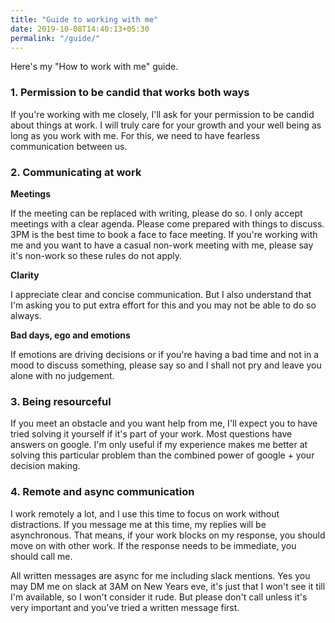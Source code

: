 ```yaml
---
title: "Guide to working with me"
date: 2019-10-08T14:40:13+05:30
permalink: "/guide/"
---
```


Here's my "How to work with me" guide.

### 1. Permission to be candid that works both ways

If you're working with me closely, I'll ask for your permission to be candid
about things at work. I will truly care for your growth and your well being as long as you work with me.
For this, we need to have fearless communication between us.

### 2. Communicating at work

**Meetings**

If the meeting can be replaced with writing, please do so.
I only accept meetings with a clear agenda.
Please come prepared with things to discuss.
3PM is the best time to book a face to face meeting.
If you're working with me and you want to have a casual non-work meeting with
me, please say it's non-work so these rules do not apply.

**Clarity**

I appreciate clear and concise communication. But I also understand that I'm
asking you to put extra effort for this and you may not be able to do so always.

**Bad days, ego and emotions**

If emotions are driving decisions or if you're having a bad time
and not in a mood to discuss something, please say so and I shall not pry and
leave you alone with no judgement.

### 3. Being resourceful

If you meet an obstacle and you want help from me, I'll expect you to have tried
solving it yourself if it's part of your work. Most questions have answers on google.
I'm only useful if my experience makes me better at solving this particular problem
than the combined power of google + your decision making.

### 4. Remote and async communication

I work remotely a lot, and I use this time to focus on work without distractions.
If you message me at this time, my replies will be asynchronous. That means,
if your work blocks on my response, you should move on with other work. If
the response needs to be immediate, you should call me.

All written messages are async for me including slack mentions. Yes you
may DM me on slack at 3AM on New Years eve, it's just that I won't see it till
I'm available, so I won't consider it rude. But please don't call unless it's very
important and you've tried a written message first.
